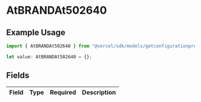 # AtBRANDAt502640

## Example Usage

```typescript
import { AtBRANDAt502640 } from "@vercel/sdk/models/getconfigurationproductsop.js";

let value: AtBRANDAt502640 = {};
```

## Fields

| Field       | Type        | Required    | Description |
| ----------- | ----------- | ----------- | ----------- |